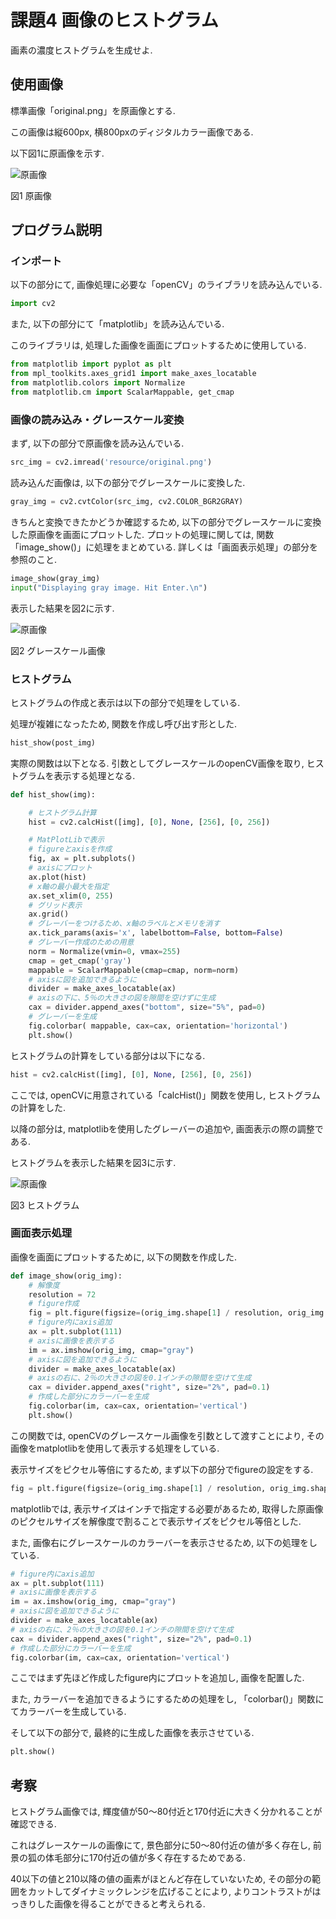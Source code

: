 # 課題4 画像のヒストグラム

画素の濃度ヒストグラムを生成せよ.

## 使用画像

標準画像「original.png」を原画像とする.

この画像は縦600px, 横800pxのディジタルカラー画像である.

以下図1に原画像を示す.

![原画像](https://raw.githubusercontent.com/gekkyo/lecture_image_processing/master/kadai_04/resource/original.png)

図1 原画像

## プログラム説明

### インポート

以下の部分にて, 画像処理に必要な「openCV」のライブラリを読み込んでいる.

```python
import cv2
```

また, 以下の部分にて「matplotlib」を読み込んでいる.

このライブラリは, 処理した画像を画面にプロットするために使用している.

```python
from matplotlib import pyplot as plt
from mpl_toolkits.axes_grid1 import make_axes_locatable
from matplotlib.colors import Normalize
from matplotlib.cm import ScalarMappable, get_cmap
```

### 画像の読み込み・グレースケール変換

まず, 以下の部分で原画像を読み込んでいる.

```python
src_img = cv2.imread('resource/original.png')
```

読み込んだ画像は, 以下の部分でグレースケールに変換した.

```python
gray_img = cv2.cvtColor(src_img, cv2.COLOR_BGR2GRAY)
```

きちんと変換できたかどうか確認するため, 以下の部分でグレースケールに変換した原画像を画面にプロットした. プロットの処理に関しては, 関数「image_show()」に処理をまとめている. 詳しくは「画面表示処理」の部分を参照のこと.

```python
image_show(gray_img)
input("Displaying gray image. Hit Enter.\n")
```

表示した結果を図2に示す.

![原画像](https://raw.githubusercontent.com/gekkyo/lecture_image_processing/master/kadai_04/resource/gray.jpg)

図2 グレースケール画像

### ヒストグラム

ヒストグラムの作成と表示は以下の部分で処理をしている.

処理が複雑になったため, 関数を作成し呼び出す形とした.

```python
hist_show(post_img)
```

実際の関数は以下となる. 引数としてグレースケールのopenCV画像を取り, ヒストグラムを表示する処理となる.

```python
def hist_show(img):

    # ヒストグラム計算
    hist = cv2.calcHist([img], [0], None, [256], [0, 256])

    # MatPlotLibで表示
    # figureとaxisを作成
    fig, ax = plt.subplots()
    # axisにプロット
    ax.plot(hist)
    # x軸の最小最大を指定
    ax.set_xlim(0, 255)
    # グリッド表示
    ax.grid()
    # グレーバーをつけるため、x軸のラベルとメモリを消す
    ax.tick_params(axis='x', labelbottom=False, bottom=False)
    # グレーバー作成のための用意
    norm = Normalize(vmin=0, vmax=255)
    cmap = get_cmap('gray')
    mappable = ScalarMappable(cmap=cmap, norm=norm)
    # axisに図を追加できるように
    divider = make_axes_locatable(ax)
    # axisの下に、5％の大きさの図を隙間を空けずに生成
    cax = divider.append_axes("bottom", size="5%", pad=0)
    # グレーバーを生成
    fig.colorbar( mappable, cax=cax, orientation='horizontal')
    plt.show()
```

ヒストグラムの計算をしている部分は以下になる.

```python
hist = cv2.calcHist([img], [0], None, [256], [0, 256])
```

ここでは, openCVに用意されている「calcHist()」関数を使用し, ヒストグラムの計算をした.

以降の部分は, matplotlibを使用したグレーバーの追加や, 画面表示の際の調整である.

ヒストグラムを表示した結果を図3に示す.

![原画像](https://raw.githubusercontent.com/gekkyo/lecture_image_processing/master/kadai_04/resource/histogram.jpg)

図3 ヒストグラム

### 画面表示処理

画像を画面にプロットするために, 以下の関数を作成した.

```python
def image_show(orig_img):
    # 解像度
    resolution = 72
    # figure作成
    fig = plt.figure(figsize=(orig_img.shape[1] / resolution, orig_img.shape[0] / resolution), dpi=resolution)
    # figure内にaxis追加
    ax = plt.subplot(111)
    # axisに画像を表示する
    im = ax.imshow(orig_img, cmap="gray")
    # axisに図を追加できるように
    divider = make_axes_locatable(ax)
    # axisの右に、2％の大きさの図を0.1インチの隙間を空けて生成
    cax = divider.append_axes("right", size="2%", pad=0.1)
    # 作成した部分にカラーバーを生成
    fig.colorbar(im, cax=cax, orientation='vertical')
    plt.show()
```

この関数では, openCVのグレースケール画像を引数として渡すことにより, その画像をmatplotlibを使用して表示する処理をしている.

表示サイズをピクセル等倍にするため, まず以下の部分でfigureの設定をする.

```python
fig = plt.figure(figsize=(orig_img.shape[1] / resolution, orig_img.shape[0] / resolution), dpi=resolution)
```

matplotlibでは, 表示サイズはインチで指定する必要があるため, 取得した原画像のピクセルサイズを解像度で割ることで表示サイズをピクセル等倍とした.

また, 画像右にグレースケールのカラーバーを表示させるため, 以下の処理をしている.

```python
# figure内にaxis追加
ax = plt.subplot(111)
# axisに画像を表示する
im = ax.imshow(orig_img, cmap="gray")
# axisに図を追加できるように
divider = make_axes_locatable(ax)
# axisの右に、2％の大きさの図を0.1インチの隙間を空けて生成
cax = divider.append_axes("right", size="2%", pad=0.1)
# 作成した部分にカラーバーを生成
fig.colorbar(im, cax=cax, orientation='vertical')
```

ここではまず先ほど作成したfigure内にプロットを追加し, 画像を配置した.

また, カラーバーを追加できるようにするための処理をし, 「colorbar()」関数にてカラーバーを生成している.

そして以下の部分で, 最終的に生成した画像を表示させている.

```python
plt.show()
```

## 考察

ヒストグラム画像では, 輝度値が50〜80付近と170付近に大きく分かれることが確認できる.

これはグレースケールの画像にて, 景色部分に50〜80付近の値が多く存在し, 前景の狐の体毛部分に170付近の値が多く存在するためである.

40以下の値と210以降の値の画素がほとんど存在していないため, その部分の範囲をカットしてダイナミックレンジを広げることにより, よりコントラストがはっきりした画像を得ることができると考えられる.

